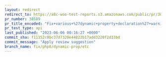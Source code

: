```yaml
---
layout: redirect
redirect_to: https://a8c-woo-test-reports.s3.amazonaws.com/public/pr/38589/api/index.html
pr_number: 38589
pr_title_encoded: "Fix+various+%27dynamic+property+declaration%27+warnings+%28PHP+8.2%2B%29"
pr_test_type: api
last_published: "2023-06-06 00:16:27 +0000"
commit_sha: f11152c0bc37d7320e44822b17add3220f2d33bd
commit_message: "Apply review suggestion"
branch_name: fix/php8/dynamic-prop/etc
---
```

